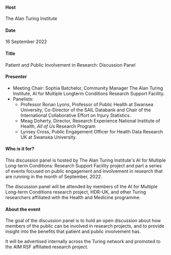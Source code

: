 #### Host
The Alan Turing Institute

#### Date
16 September 2022

#### Title
Patient and Public Involvement in Research: Discussion Panel

#### Presenter
* Meeting Chair: Sophia Batchelor, Community Manager The Alan Turing Institute, AI for Multiple Longterm Conditions Research Support Facility. 
* Panelists: 
    * Professor Ronan Lyons, Professor of Public Health at Swansea University, Co-Director of the SAIL Databank and Chair of the International Collaborative Effort on Injury Statistics. 
    * Meag Doherty, Director, Research Experience National Institute of Health, *All of Us* Research Program
    * Lynsey Cross, Public Engagement Officer for Health Data Research UK at Swansea University. 

#### Who is it for?
This discussion panel is hosted by The Alan Turing Institute's AI for Multiple Long-term Conditions: Research Support Facility project and part a series of events focused on public engagement and involvement in research that are running in the month of September, 2022.

The discussion panel will be attended by members of the AI for Multiple Long-term Conditions research project, HDR-UK, and other Turing researchers affiliated with the Health and Medicine programme. 
 

#### About the event
The goal of the discussion panel is to hold an open discussion about how members of the public can be involved in research projects, and to provide insight into the benefits that patient and public involvement has.

It will be advertised internally across the Turing network and promoted to the AIM RSF affiliated research project. 

